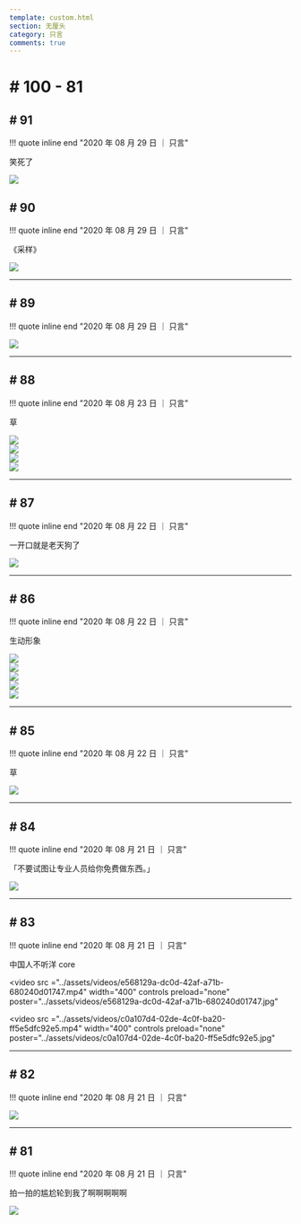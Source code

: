 ```yaml
---
template: custom.html
section: 无厘头
category: 只言
comments: true
---
```


# # 100 - 81

## # 91

!!! quote inline end "2020 年 08 月 29 日 ｜ 只言"

笑死了

<div class="single-image"><img src="../assets/images/0a61659d-1f36-431a-a963-1cd1ff822a15.jpeg"></div>

## # 90

!!! quote inline end "2020 年 08 月 29 日 ｜ 只言"

《采样》

<div class="single-image"><img src="../assets/images/1acdfdee-a59f-41ea-8723-3d788cc93604.jpeg"></div>

---

## # 89

!!! quote inline end "2020 年 08 月 29 日 ｜ 只言"

<div class="single-image"><img src="../assets/images/6adf0bfa-e241-40f4-9a5b-d491c85e4bdb.jpeg"></div>

---

## # 88

!!! quote inline end "2020 年 08 月 23 日 ｜ 只言"

草

<div class="image-grid">
    <div class="image-item"><img src="../assets/images/922609b6-f6c4-4ecd-9f41-3e0ddc1c5286.jpeg"></div>
    <div class="image-item"><img src="../assets/images/29da2ef0-75b6-4047-9987-693acf3e5b7a.jpeg"></div>
    <div class="image-item"><img src="../assets/images/71d279b0-fb3e-4d7b-a6d1-7da95ace9f3c.jpeg"></div>
    <div class="image-item"><img src="../assets/images/3b9e05bd-1103-44ca-b735-8024415b8165.jpeg"></div>
</div>

---

## # 87

!!! quote inline end "2020 年 08 月 22 日 ｜ 只言"

一开口就是老天狗了

<div class="single-image"><img src="../assets/images/4c28f23b-5bb7-4c6e-8301-8b23c7cdf3b2.jpeg"></div>

---

## # 86

!!! quote inline end "2020 年 08 月 22 日 ｜ 只言"

生动形象

<div class="image-grid">
    <div class="image-item" loading="lazy"><img src="../assets/images/22c762b9-7f01-4dd0-8457-d796cb660d60.jpeg"></div>
    <div class="image-item" loading="lazy"><img src="../assets/images/3ab32f3d-244d-4106-a7c6-36e501bc8c01.jpeg"></div>
    <div class="image-item" loading="lazy"><img src="../assets/images/e83766b0-b590-4c36-8af0-4751b3cb9625.jpeg"></div>
    <div class="image-item" loading="lazy"><img src="../assets/images/aad5522e-08db-45f1-87ac-0fad4a9f9cbb.jpeg"></div>
    <div class="image-item" loading="lazy"><img src="../assets/images/1c004a8d-79e8-47f6-a163-e46b4079a394.jpeg"></div>
</div>

---

## # 85

!!! quote inline end "2020 年 08 月 22 日 ｜ 只言"

草

<div class="single-image"><img src="../assets/images/3442f4e2-ff5a-4ba7-b36b-1bf318c17e48.jpeg"></div>

---

## # 84

!!! quote inline end "2020 年 08 月 21 日 ｜ 只言"

「不要试图让专业人员给你免费做东西。」

<div class="single-image"><img src="../assets/images/9c0b8f12-2cbd-41e6-98da-4f98afc0efd0.jpg"></div>

---

## # 83

!!! quote inline end "2020 年 08 月 21 日 ｜ 只言"

中国人不听洋 core

<video 
    src ="../assets/videos/e568129a-dc0d-42af-a71b-680240d01747.mp4"
    width="400"
    controls
    preload="none"
    poster="../assets/videos/e568129a-dc0d-42af-a71b-680240d01747.jpg"
></video>

<video 
    src ="../assets/videos/c0a107d4-02de-4c0f-ba20-ff5e5dfc92e5.mp4" 
    width="400"
    controls
    preload="none"
    poster="../assets/videos/c0a107d4-02de-4c0f-ba20-ff5e5dfc92e5.jpg"
></video>

---

## # 82

!!! quote inline end "2020 年 08 月 21 日 ｜ 只言"

<div class="single-image"><img src="../assets/images/4d1f043d-24b8-4679-902a-ad5eb2a17fc5.jpg"></div>

---

## # 81

!!! quote inline end "2020 年 08 月 21 日 ｜ 只言"

拍一拍的尴尬轮到我了啊啊啊啊啊

<div class="single-image"><img src="../assets/images/13c59e1b-8f1a-45cb-9285-52dbf4a47afd.jpg"></div>
